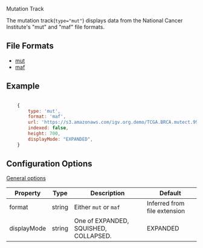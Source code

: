 <p class="page-title">Mutation Track</p>

The mutation track(`type="mut"`) displays data from the National Cancer Institute's "mut" and "maf" file formats.

## File Formats

* [mut](https://docs.gdc.cancer.gov/Encyclopedia/pages/Mutation_Annotation_Format_TCGAv2/)
* [maf](https://docs.gdc.cancer.gov/Data/File_Formats/MAF_Format/) 

## Example

```javascript

    {
        type: 'mut',
        format: 'maf',
        url: 'https://s3.amazonaws.com/igv.org.demo/TCGA.BRCA.mutect.995c0111-d90b-4140-bee7-3845436c3b42.DR-10.0.somatic.maf.gz',
        indexed: false,
        height: 700,
        displayMode: "EXPANDED",
    }


```


## Configuration Options

[General options](Tracks.md#options-for-all-track-types)

| Property    | Type   | Description                           | Default                      |
|-------------|--------|---------------------------------------|------------------------------|
| format      | string | Either ```mut``` or ```maf```         | Inferred from file extension |
| displayMode | string | One of EXPANDED, SQUISHED, COLLAPSED. | EXPANDED                     |




